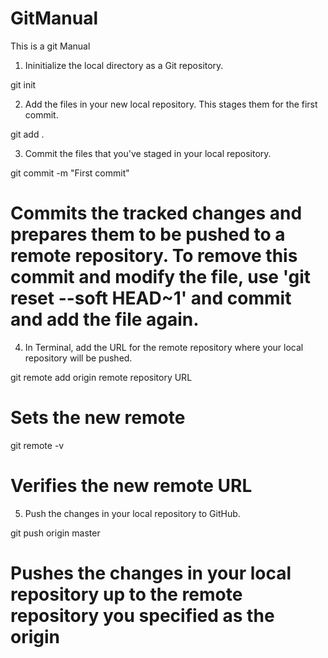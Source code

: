 # GitManual
This is a git Manual

1. Ininitialize the local directory as a Git repository. 

git init

2. Add the files in your new local repository. This stages them for the first commit.

git add .

3. Commit the files that you've staged in your local repository.

git commit -m "First commit"
# Commits the tracked changes and prepares them to be pushed to a remote repository. To remove this commit and modify the file, use 'git reset --soft HEAD~1' and commit and add the file again.


4. In Terminal, add the URL for the remote repository where your local repository will be pushed.

git remote add origin remote repository URL
# Sets the new remote
git remote -v
# Verifies the new remote URL

5. Push the changes in your local repository to GitHub.

git push origin master
# Pushes the changes in your local repository up to the remote repository you specified as the origin




